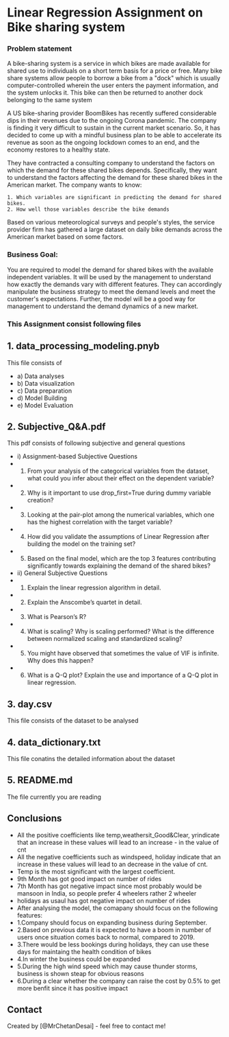 # Linear Regression Assignment on Bike sharing system

### Problem statement 

A bike-sharing system is a service in which bikes are made available for shared use to individuals on a short term basis for a price or free. Many bike share systems allow people to borrow a bike from a "dock" which is usually computer-controlled wherein the user enters the payment information, and the system unlocks it. This bike can then be returned to another dock belonging to the same system

A US bike-sharing provider BoomBikes has recently suffered considerable dips in their revenues due to the ongoing Corona pandemic. The company is finding it very difficult to sustain in the current market scenario. So, it has decided to come up with a mindful business plan to be able to accelerate its revenue as soon as the ongoing lockdown comes to an end, and the economy restores to a healthy state. 

They have contracted a consulting company to understand the factors on which the demand for these shared bikes depends. Specifically, they want to understand the factors affecting the demand for these shared bikes in the American market. The company wants to know:

    1. Which variables are significant in predicting the demand for shared bikes.
    2. How well those variables describe the bike demands

Based on various meteorological surveys and people's styles, the service provider firm has gathered a large dataset on daily bike demands across the American market based on some factors. 

### Business Goal:

You are required to model the demand for shared bikes with the available independent variables. It will be used by the management to understand how exactly the demands vary with different features. They can accordingly manipulate the business strategy to meet the demand levels and meet the customer's expectations. Further, the model will be a good way for management to understand the demand dynamics of a new market. 

### This Assignment consist following files 

## 1. data_processing_modeling.pnyb
This file consists of 
- a) Data analyses
- b) Data visualization
- c) Data preparation
- d) Model Building
- e) Model Evaluation

## 2. Subjective_Q&A.pdf
This pdf consists of following subjective and general questions 
- i) Assignment-based Subjective Questions
-   1. From your analysis of the categorical variables from the dataset, what could you infer about their effect on the dependent variable?
-   2. Why is it important to use drop_first=True during dummy variable creation?
-   3. Looking at the pair-plot among the numerical variables, which one has the highest correlation with the target variable?
-   4. How did you validate the assumptions of Linear Regression after building the model on the training set?
-   5. Based on the final model, which are the top 3 features contributing significantly towards explaining the demand of the shared bikes?
- ii) General Subjective Questions
-   1. Explain the linear regression algorithm in detail. 
-   2. Explain the Anscombe’s quartet in detail. 
-   3. What is Pearson’s R? 
-   4. What is scaling? Why is scaling performed? What is the difference between normalized scaling and standardized scaling? 
-   5. You might have observed that sometimes the value of VIF is infinite. Why does this happen?
-   6. What is a Q-Q plot? Explain the use and importance of a Q-Q plot in linear regression.

## 3. day.csv
This file consists of the dataset to be analysed 

## 4. data_dictionary.txt
This file conatins the detailed information about the dataset

## 5. README.md
The file currently you are reading

## Conclusions

- All the positive coefficients like temp,weathersit_Good&Clear, yrindicate that an increase in these values will lead to an increase - in the value of cnt
- All the negative coefficients such as windspeed, holiday indicate that an increase in these values will lead to an decrease in the value of cnt.
- Temp is the most significant with the largest coefficient.
- 9th Month has got good impact on number of rides
- 7th Month has got negative impact since most probably would be mansoon in India, so people prefer 4 wheelers rather 2 wheeler
- holidays as usaul has got negative impact on number of rides
- After analysing the model, the comapany should focus on the following features:
- 1.Company should focus on expanding business during September.
- 2.Based on previous data it is expected to have a boom in number of users once situation comes back to normal, compared to 2019.
- 3.There would be less bookings during holidays, they can use these days for maintaing the health condition of bikes
- 4.In winter the business could be expanded
- 5.During the high wind speed which may cause thunder storms, business is shown steap for obvious reasons
- 6.During a clear whether the company can raise the cost by 0.5% to get more benfit since it has positive impact


## Contact
Created by [@MrChetanDesai] - feel free to contact me!